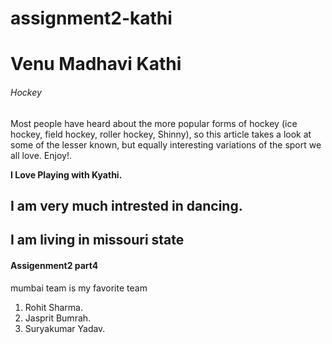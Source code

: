 # assignment2-kathi

# Venu Madhavi Kathi

###### Hockey

Most people have heard about the more popular forms of hockey (ice hockey, field hockey, roller hockey, Shinny), so this article takes a look at some of the lesser known, but equally interesting variations of the sport we all love. Enjoy!.

**I Love Playing with Kyathi.**

**I am very much intrested in dancing.** 
----
**I am living in missouri state**
----
#### Assigenment2 part4

mumbai team  is my favorite team

1. Rohit Sharma.
2. Jasprit Bumrah.
3. Suryakumar Yadav.



